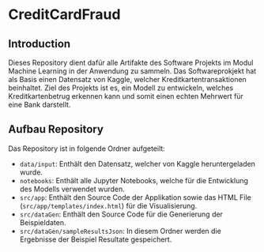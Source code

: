 # CreditCardFraud

## Introduction
Dieses Repository dient dafür alle Artifakte des Software Projekts im Modul Machine Learning in der Anwendung zu sammeln.
Das Softwareprokjekt hat als Basis einen Datensatz von Kaggle, welcher Kreditkartentransaktionen beinhaltet.
Ziel des Projekts ist es, ein Modell zu entwickeln, welches Kreditkartenbetrug erkennen kann und somit einen echten Mehrwert für eine Bank darstellt.

## Aufbau Repository
Das Repository ist in folgende Ordner aufgeteilt:
- `data/input`: Enthält den Datensatz, welcher von Kaggle heruntergeladen wurde.
- `notebooks`: Enthält alle Jupyter Notebooks, welche für die Entwicklung des Modells verwendet wurden.
- `src/app`: Enthält den Source Code der Applikation sowie das HTML File (`src/app/templates/index.html`) für die Visualisierung.
- `src/dataGen`: Enthält den Source Code für die Generierung der Beispieldaten.
- `src/dataGen/sampleResultsJson`: In diesem Ordner werden die Ergebnisse der Beispiel Resultate gespeichert.

